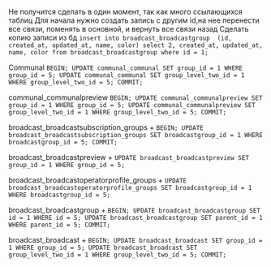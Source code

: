 Не получится сделать в один момент, так как много ссылающихся таблиц
Для начала нужно создать запись с другим id,на нее перенести все связи, поменять в основной, и вернуть все связи назад
Сделать копию записи из бд
`insert into broadcast_broadcastgroup  (id, created_at, updated_at, name, color) select 2, created_at, updated_at, name, color from broadcast_broadcastgroup where id = 1;`

Communal
`BEGIN; UPDATE communal_communal SET group_id = 1 WHERE group_id = 5; UPDATE communal_communal SET group_level_two_id = 1 WHERE group_level_two_id = 5; COMMIT;`

communal_communalpreview
`BEGIN; UPDATE communal_communalpreview SET group_id = 1 WHERE group_id = 5; UPDATE communal_communalpreview SET group_level_two_id = 1 WHERE group_level_two_id = 5; COMMIT;`

broadcast_broadcastsubscription_groups +
`BEGIN; UPDATE broadcast_broadcastsubscription_groups SET broadcastgroup_id = 1 WHERE broadcastgroup_id = 5; COMMIT;`

broadcast_broadcastpreview +
`UPDATE broadcast_broadcastpreview SET group_id = 1 WHERE group_id = 5;`

broadcast_broadcastoperatorprofile_groups +
`UPDATE broadcast_broadcastoperatorprofile_groups SET broadcastgroup_id = 1 WHERE broadcastgroup_id = 5;`

broadcast_broadcastgroup +
`BEGIN; UPDATE broadcast_broadcastgroup SET id = 1 WHERE id = 5; UPDATE broadcast_broadcastgroup SET parent_id = 1 WHERE parent_id = 5; COMMIT;`

broadcast_broadcast +
`BEGIN; UPDATE broadcast_broadcast SET group_id = 1 WHERE group_id = 5; UPDATE broadcast_broadcast SET group_level_two_id = 1 WHERE group_level_two_id = 5; COMMIT;`
